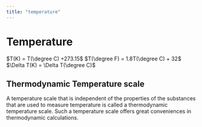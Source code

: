 ```yaml
---
title: "temperature"
---
```

# Temperature
$T(K) = T(\degree C) +273.15$
$T(\degree F) = 1.8T(\degree C) + 32$
$\Delta T(K) = \Delta T(\degree C)$

## Thermodynamic Temperature scale
A temperature scale that is independent of the properties of the substances that are used to measure temperature is called a thermodynamic temperature scale. 
Such a temperature scale offers great conveniences in thermodynamic calculations.